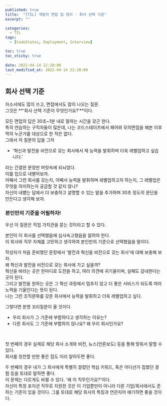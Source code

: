 ```yaml
---
published: true
title:  "[TIL] 개발자 면접 팁 정리 - 회사 선택 기준"
excerpt: ""

categories:
  - TIL
tags:
  - [CodeStates, Employment, Interview]

toc: true
toc_sticky: true
 
date: 2022-04-14 22:20:00
last_modified_at: 2022-04-14 22:20:00
---
```


## 회사 선택 기준  
자소서에도 많이 쓰고, 면접에서도 많이 나오는 질문.  
그것은 **'회사 선택 기준이 무엇인가요?'**이다.  

모든 면접의 답은 30초~1분 내로 말하는 시간을 갖곤 한다.  
특히 연습하는 구직자들이 많은데, 나는 코드스테이츠에서 페어와 모의면접을 해본 이후 딱히 누군가를 대상으로 한 적은 없다.  
그래서 저 질문의 답을 그저
* '혁신과 발전을 비전으로 갖는 회사에서 제 능력을 발휘하며 더욱 레벨업하고 싶습니다.'  

라는 간결한 문장만 머릿속에 되뇌었다.  
이를 입으로 내뱉어보자.  
어째서 그런 회사를 갖는지, 어째서 능력을 발휘하며 레벨업하고자 하는지, 그 레벨업은 무엇을 의미하는지 궁금할 것 같지 않나?  
자신이 내뱉는 답에서 더 보충하고 설명할 수 있는 말을 추가하며 30초 정도의 문단을 만든다고 생각해 보자.  


### 본인만의 기준을 어필하자!  
우선 이 질문은 직업 가치관을 묻는 것이라고 할 수 있다.   

본인이 이 회사를 선택했음에 심사숙고했음을 알려야 한다.  
이 회사와 직무 자체를 고민하고 생각하여 본인만의 기준으로 선택했음을 말이다.  

작성자가 처음 준비했던 문장에서 '발전과 혁신을 비전으로 갖는 회사'에 대해 보충해 보자.  
왜 혁신과 발전을 비전으로 갖는 회사에 가고 싶을까?  
혁신을 바라는 곳은 한마디로 도전을 하고, 여러 의견에 귀기울이며, 실패도 감내한다는 곳이 된다.  
그리고 발전을 원하는 곳은 그 혁신 과정에서 멈추지 않고 더 좋은 서비스가 되도록 여러 노력을 기울인다는 뜻이 된다.  
나는 그런 조직문화를 갖춘 회사에서 능력을 발휘하고 더욱 레벨업하고 싶다.  

그렇다면 분명 꼬리질문이 올 것이다.  
* 우리 회사가 그 기준에 부합하다고 생각하는 이유는?  
* 다른 회사도 그 기준에 부합하지 않나요? 왜 우리 회사인가요?  
<br>  

첫 번째의 경우 실제로 해당 회사 소개와 비전, 뉴스(언론보도) 등을 통해 맞춰서 말할 수 있다.  
회사를 칭찬할 만한 좋은 점도 미리 알아두면 좋다.  

두 번째의 경우 내가 그 회사에게 특별히 끌렸던 핵심 키워드, 혹은 어디선가 접했던 경험 등을 토대로 말하면 좋다.  
이 문제는 다르게도 바뀔 수 있다. '왜 이 직무인가요?'이다.  
자신이 특정 포지션 직무로 지원한 것은 이 기업뿐만이 아니라 다른 기업/회사에서도 준하는 기준이 있을 것이다. 그를 토대로 해당 회사의 특징과 연관지어 얘기하면 좋을 것이다.  

<br/>
<br/>